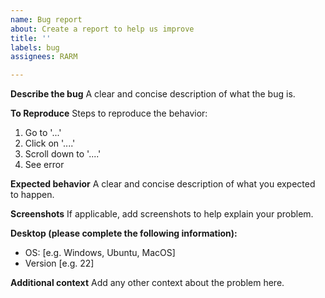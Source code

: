 ```yaml
---
name: Bug report
about: Create a report to help us improve
title: ''
labels: bug
assignees: RARM

---
```


**Describe the bug**
A clear and concise description of what the bug is.

**To Reproduce**
Steps to reproduce the behavior:
1. Go to '...'
2. Click on '....'
3. Scroll down to '....'
4. See error

**Expected behavior**
A clear and concise description of what you expected to happen.

**Screenshots**
If applicable, add screenshots to help explain your problem.

**Desktop (please complete the following information):**
 - OS: [e.g. Windows, Ubuntu, MacOS]
 - Version [e.g. 22]

**Additional context**
Add any other context about the problem here.
